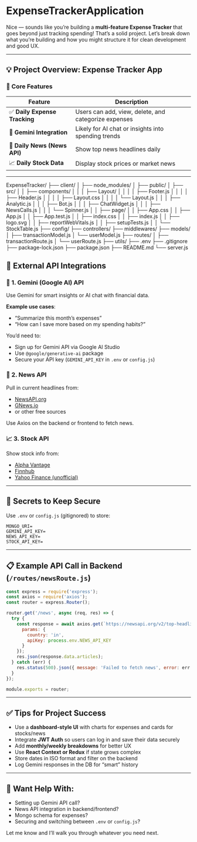 ﻿# ExpenseTrackerApplication

Nice — sounds like you’re building a **multi-feature Expense Tracker** that goes beyond just tracking spending! That’s a solid project. Let’s break down what you’re building and how you might structure it for clean development and good UX.

---

## 💡 Project Overview: Expense Tracker App

### 🔧 Core Features

| Feature                      | Description                                          |
| ---------------------------- | ---------------------------------------------------- |
| ✅ **Daily Expense Tracking** | Users can add, view, delete, and categorize expenses |
| 🔮 **Gemini Integration**    | Likely for AI chat or insights into spending trends  |
| 📰 **Daily News (News API)** | Show top news headlines daily                        |
| 📈 **Daily Stock Data**      | Display stock prices or market news                  |

---
ExpenseTracker/
├── client/
│   ├── node_modules/
│   ├── public/
│   ├── src/
│   │   ├── components/
│   │   │   ├── Layout/
│   │   │   │   ├── Footer.js
│   │   │   │   ├── Header.js
│   │   │   │   ├── Layout.css
│   │   │   │   └── Layout.js
│   │   │   ├── Analytic.js
│   │   │   ├── Bot.js
│   │   │   ├── ChatWidget.js
│   │   │   ├── NewsCalls.js
│   │   │   └── Spinner.js
│   │   ├── page/
│   │   ├── App.css
│   │   ├── App.js
│   │   ├── App.test.js
│   │   ├── index.css
│   │   ├── index.js
│   │   ├── logo.svg
│   │   ├── reportWebVitals.js
│   │   ├── setupTests.js
│   │   └── StockTable.js
├── config/
├── controllers/
├── middlewares/
├── models/
│   ├── transactionModel.js
│   └── userModel.js
├── routes/
│   ├── transactionRoute.js
│   └── userRoute.js
├── utils/
├── .env
├── .gitignore
├── package-lock.json
├── package.json
├── README.md
└── server.js


## 🔗 External API Integrations

### 🌟 1. **Gemini (Google AI) API**

Use Gemini for smart insights or AI chat with financial data.

**Example use cases**:

* “Summarize this month’s expenses”
* “How can I save more based on my spending habits?”

You’d need to:

* Sign up for Gemini API via Google AI Studio
* Use `@google/generative-ai` package
* Secure your API key (`GEMINI_API_KEY` in `.env` or `config.js`)

### 🔎 2. **News API**

Pull in current headlines from:

* [NewsAPI.org](https://newsapi.org/)
* [GNews.io](https://gnews.io/)
* or other free sources

Use Axios on the backend or frontend to fetch news.

### 📈 3. **Stock API**

Show stock info from:

* [Alpha Vantage](https://www.alphavantage.co/)
* [Finnhub](https://finnhub.io/)
* [Yahoo Finance (unofficial)](https://www.npmjs.com/package/yahoo-finance2)

---

## 🔐 Secrets to Keep Secure

Use `.env` or `config.js` (gitignored) to store:

```env
MONGO_URI=
GEMINI_API_KEY=
NEWS_API_KEY=
STOCK_API_KEY=
```

---

## 📋 Example API Call in Backend (`/routes/newsRoute.js`)

```js
const express = require('express');
const axios = require('axios');
const router = express.Router();

router.get('/news', async (req, res) => {
  try {
    const response = await axios.get(`https://newsapi.org/v2/top-headlines`, {
      params: {
        country: 'in',
        apiKey: process.env.NEWS_API_KEY
      }
    });
    res.json(response.data.articles);
  } catch (err) {
    res.status(500).json({ message: 'Failed to fetch news', error: err.message });
  }
});

module.exports = router;
```

---

## ✅ Tips for Project Success

* Use a **dashboard-style UI** with charts for expenses and cards for stocks/news
* Integrate **JWT Auth** so users can log in and save their data securely
* Add **monthly/weekly breakdowns** for better UX
* Use **React Context or Redux** if state grows complex
* Store dates in ISO format and filter on the backend
* Log Gemini responses in the DB for “smart” history

---

## 🚀 Want Help With:

* Setting up Gemini API call?
* News API integration in backend/frontend?
* Mongo schema for expenses?
* Securing and switching between `.env` or `config.js`?

Let me know and I’ll walk you through whatever you need next.

